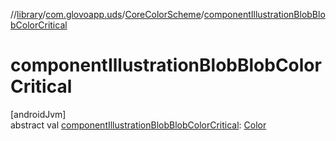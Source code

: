 //[library](../../../index.md)/[com.glovoapp.uds](../index.md)/[CoreColorScheme](index.md)/[componentIllustrationBlobBlobColorCritical](component-illustration-blob-blob-color-critical.md)

# componentIllustrationBlobBlobColorCritical

[androidJvm]\
abstract val [componentIllustrationBlobBlobColorCritical](component-illustration-blob-blob-color-critical.md): [Color](https://developer.android.com/reference/kotlin/androidx/compose/ui/graphics/Color.html)
